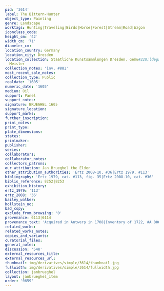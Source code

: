 ```yaml
---
pid: '3614'
label: The Bittern-Hunter
object_type: Painting
genre: Landscape
worktags: Hunting|Traveling|Birds|Horse|Forest|Stream|Road|Wagon
iconclass_code:
height_cm: '42'
width_cm: '71'
diameter_cm:
location_country: Germany
location_city: Dresden
location_collection: Staatliche Kunstsammlungen Dresden, Gem&#228;ldegalerie Alte
  Meister
collection_notes: 'inv. #881'
most_recent_sale_notes:
collection_type: Public
realdate: '1605'
numeric_date: '1605'
medium: Oil
support: Panel
support_notes:
signature: BRUEGHEL 1605
signature_location:
support_marks:
further_inscription:
print_notes:
print_type:
plate_dimensions:
states:
printmaker:
publisher:
series:
collaborators:
collaborator_notes:
collectors_patrons:
our_attribution: Jan Brueghel the Elder
other_attribution_authorities: 'Ertz 2008-10, #36|Ertz 1979, #113'
bibliography: 'Ertz 1979, cat. #113, fig. 35|Ertz 2008-10, cat. #36'
biblio_reference: 8252|8253
exhibition_history:
ertz_1979: '113'
ertz_2008: '36'
bailey_walker:
hollstein_no:
bad_copy:
exclude_from_browsing: '0'
provenance: 6113|6114
provenance_text: 'Acquired in Antwerp in 1708|Inventory of 1722, #A 806'
related_works:
related_works_notes:
copies_and_variants:
curatorial_files:
general_notes:
discussion: '548'
external_resources_title:
external_resources_url:
thumbnail: img/derivatives/simple/3614/thumbnail.jpg
fullwidth: img/derivatives/simple/3614/fullwidth.jpg
collection: janbrueghel
layout: janbrueghel_item
order: '0659'
---
```

